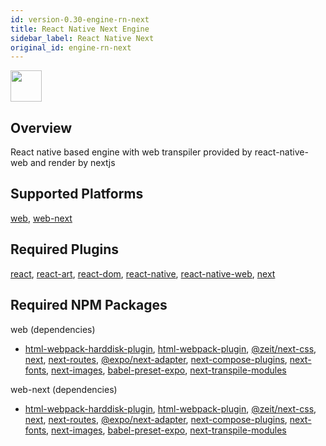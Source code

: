 ```yaml
---
id: version-0.30-engine-rn-next
title: React Native Next Engine
sidebar_label: React Native Next
original_id: engine-rn-next
---
```


<img src="https://renative.org/img/ic_engine.png" width=50 height=50 />

<!--AUTO_GENERATED_START-->


## Overview

React native based engine with web transpiler provided by react-native-web and render by nextjs

## Supported Platforms

[web](platform-web.md), [web-next](platform-web.md)

## Required Plugins

[react](plugins#react), [react-art](plugins#react-art), [react-dom](plugins#react-dom), [react-native](plugins#react-native), [react-native-web](plugins#react-native-web), [next](plugins#next)

## Required NPM Packages

web (dependencies)
  - [html-webpack-harddisk-plugin](https://www.npmjs.com/package/html-webpack-harddisk-plugin), [html-webpack-plugin](https://www.npmjs.com/package/html-webpack-plugin), [@zeit/next-css](https://www.npmjs.com/package/@zeit/next-css), [next](https://www.npmjs.com/package/next), [next-routes](https://www.npmjs.com/package/next-routes), [@expo/next-adapter](https://www.npmjs.com/package/@expo/next-adapter), [next-compose-plugins](https://www.npmjs.com/package/next-compose-plugins), [next-fonts](https://www.npmjs.com/package/next-fonts), [next-images](https://www.npmjs.com/package/next-images), [babel-preset-expo](https://www.npmjs.com/package/babel-preset-expo), [next-transpile-modules](https://www.npmjs.com/package/next-transpile-modules)


web-next (dependencies)
  - [html-webpack-harddisk-plugin](https://www.npmjs.com/package/html-webpack-harddisk-plugin), [html-webpack-plugin](https://www.npmjs.com/package/html-webpack-plugin), [@zeit/next-css](https://www.npmjs.com/package/@zeit/next-css), [next](https://www.npmjs.com/package/next), [next-routes](https://www.npmjs.com/package/next-routes), [@expo/next-adapter](https://www.npmjs.com/package/@expo/next-adapter), [next-compose-plugins](https://www.npmjs.com/package/next-compose-plugins), [next-fonts](https://www.npmjs.com/package/next-fonts), [next-images](https://www.npmjs.com/package/next-images), [babel-preset-expo](https://www.npmjs.com/package/babel-preset-expo), [next-transpile-modules](https://www.npmjs.com/package/next-transpile-modules)





<!--AUTO_GENERATED_END-->
